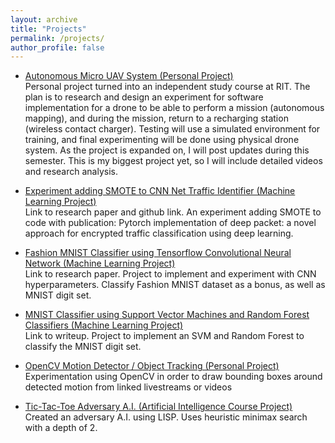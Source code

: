 ```yaml
---
layout: archive
title: "Projects"
permalink: /projects/
author_profile: false
---
```


- [Autonomous Micro UAV System (Personal Project)](https://github.com/ConorGagliardi/)<br>
Personal project turned into an independent study course at RIT. The plan is to research and design an experiment for 
software implementation for a drone to be able to perform a mission (autonomous mapping), and during the mission, 
return to a recharging station (wireless contact charger). Testing will use a simulated environment for training, and final 
experimenting will be done using physical drone system. As the project is expanded on, I will post updates during this
semester. This is my biggest project yet, so I will include detailed videos and research analysis.

- [Experiment adding SMOTE to CNN Net Traffic Identifier (Machine Learning Project)](https://conorgagliardi.com/projects/smoteproject)<br>
Link to research paper and github link. An experiment adding SMOTE to code with publication: Pytorch implementation 
of deep packet: a novel approach for encrypted traffic classification using deep learning.

- [Fashion MNIST Classifier using Tensorflow Convolutional Neural Network (Machine Learning
Project)](https://conorgagliardi.com/fashionMNISTproject/)<br>
Link to research paper. Project to implement and experiment with CNN hyperparameters. Classify Fashion MNIST dataset as a bonus, as well as MNIST digit set.

- [MNIST Classifier using Support Vector Machines and Random Forest Classifiers (Machine
Learning Project)](https://conorgagliardi/SVMRFproject/)<br>
Link to writeup. Project to implement an SVM and Random Forest to classify the MNIST digit set.

- [OpenCV Motion Detector / Object Tracking (Personal Project)](https://github.com/ConorGagliardi/OpenCVPractice)<br>
Experimentation using OpenCV in order to draw bounding boxes around detected motion from linked livestreams or videos

- [Tic-Tac-Toe Adversary A.I. (Artificial Intelligence Course Project)](https://github.com/ConorGagliardi/TicTacToe-Adversary-AI)<br>
Created an adversary A.I. using LISP. Uses heuristic minimax search with a depth of 2.
